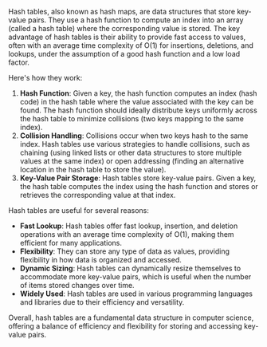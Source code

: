 Hash tables, also known as hash maps, are data structures that store key-value pairs. They use a hash function to compute an index into an array (called a hash table) where the corresponding value is stored. The key advantage of hash tables is their ability to provide fast access to values, often with an average time complexity of O(1) for insertions, deletions, and lookups, under the assumption of a good hash function and a low load factor.

Here's how they work:
1. **Hash Function**: Given a key, the hash function computes an index (hash code) in the hash table where the value associated with the key can be found. The hash function should ideally distribute keys uniformly across the hash table to minimize collisions (two keys mapping to the same index).
2. **Collision Handling**: Collisions occur when two keys hash to the same index. Hash tables use various strategies to handle collisions, such as chaining (using linked lists or other data structures to store multiple values at the same index) or open addressing (finding an alternative location in the hash table to store the value).
3. **Key-Value Pair Storage**: Hash tables store key-value pairs. Given a key, the hash table computes the index using the hash function and stores or retrieves the corresponding value at that index.

Hash tables are useful for several reasons:
- **Fast Lookup**: Hash tables offer fast lookup, insertion, and deletion operations with an average time complexity of O(1), making them efficient for many applications.
- **Flexibility**: They can store any type of data as values, providing flexibility in how data is organized and accessed.
- **Dynamic Sizing**: Hash tables can dynamically resize themselves to accommodate more key-value pairs, which is useful when the number of items stored changes over time.
- **Widely Used**: Hash tables are used in various programming languages and libraries due to their efficiency and versatility.

Overall, hash tables are a fundamental data structure in computer science, offering a balance of efficiency and flexibility for storing and accessing key-value pairs.
